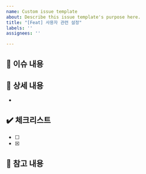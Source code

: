 ```yaml
---
name: Custom issue template
about: Describe this issue template's purpose here.
title: "[Feat] 사용자 관련 설정"
labels: ''
assignees: ''

---
```


## :loudspeaker: 이슈 내용
> 
## :page_with_curl: 상세 내용
- 
## :heavy_check_mark: 체크리스트
- [ ] 
- [x]
## :round_pushpin: 참고 내용
